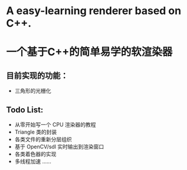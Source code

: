 # A easy-learning renderer based on C++.
# 一个基于C++的简单易学的软渲染器
## 目前实现的功能：
- 三角形的光栅化
## Todo List:
- 从零开始写一个 CPU 渲染器的教程
- Triangle 类的封装
- 各类文件的重新分层组织
- 基于 OpenCV/sdl 实时输出到渲染窗口
- 各类着色器的实现
- 多线程加速
......
